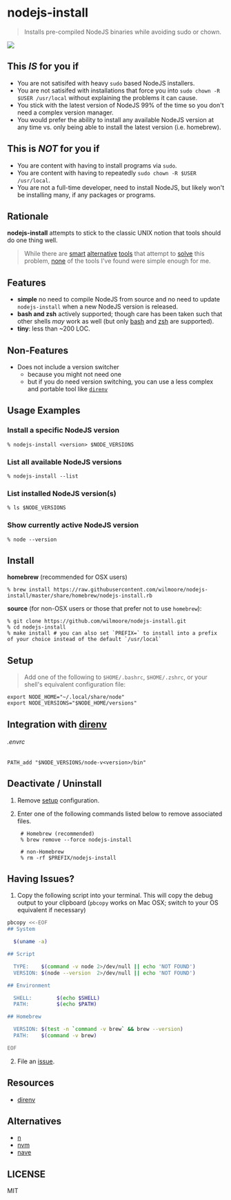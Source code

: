 # nodejs-install
> Installs pre-compiled NodeJS binaries while avoiding sudo or chown.

![](https://cldup.com/gwMh7Zzx2Z.png)


## This _IS_ for you if

-   You are not satisifed with heavy `sudo` based NodeJS installers.
-   You are not satisifed with installations that force you into `sudo chown -R $USER /usr/local` without explaining the problems it can cause.
-   You stick with the latest version of NodeJS 99% of the time so you don't need a complex version manager.
-   You would prefer the ability to install any available NodeJS version at any time vs. only being able to install the latest version (i.e. homebrew).


## This is _NOT_ for you if

-   You are content with having to install programs via `sudo`.
-   You are content with having to repeatedly `sudo chown -R $USER /usr/local`.
-   You are not a full-time developer, need to install NodeJS, but likely won't be installing many, if any packages or programs.


## Rationale

**nodejs-install** attempts to stick to the classic UNIX notion that tools should do one thing well.

>   While there are [smart][n] [alternative][nvm] [tools][nave] that attempt to [solve][30-second-install] this problem, [none][avn] of the tools I've found were simple enough for me.


## Features

-   **simple** no need to compile NodeJS from source and no need to update `nodejs-install` when a new NodeJS version is released.
-   **bash and zsh** actively supported; though care has been taken such that other shells _may_ work as well (but only [bash] and [zsh] are supported).
-   **tiny**: less than ~200 LOC.


## Non-Features

-   Does not include a version switcher
      * because you might not need one
      * but if you do need version switching, you can use a less complex and portable tool like [`direnv`][direnv]


## Usage Examples

### Install a specific NodeJS version

    % nodejs-install <version> $NODE_VERSIONS

### List all available NodeJS versions

    % nodejs-install --list

### List installed NodeJS version(s)

    % ls $NODE_VERSIONS

### Show currently active NodeJS version

    % node --version


## Install

**homebrew** (recommended for OSX users)

    % brew install https://raw.githubusercontent.com/wilmoore/nodejs-install/master/share/homebrew/nodejs-install.rb

**source** (for non-OSX users or those that prefer not to use `homebrew`):

    % git clone https://github.com/wilmoore/nodejs-install.git
    % cd nodejs-install
    % make install # you can also set `PREFIX=` to install into a prefix of your choice instead of the default `/usr/local`


## Setup

> Add one of the following to `$HOME/.bashrc`, `$HOME/.zshrc`, or your shell's equivalent configuration file:

    export NODE_HOME="~/.local/share/node"
    export NODE_VERSIONS="$NODE_HOME/versions"


## Integration with [direnv][direnv]

###### .envrc

    PATH_add "$NODE_VERSIONS/node-v<version>/bin"


## Deactivate / Uninstall

1. Remove [setup](https://github.com/wilmoore/nodejs-install#setup) configuration.

2. Enter one of the following commands listed below to remove associated files.

        # Homebrew (recommended)
        % brew remove --force nodejs-install

        # non-Homebrew
        % rm -rf $PREFIX/nodejs-install


## Having Issues?

1. Copy the following script into your terminal. This will copy the debug output to your clipboard (`pbcopy` works on Mac OSX; switch to your OS equivalent if necessary)

```sh
pbcopy <<-EOF
## System

  $(uname -a)

## Script

  TYPE:    $(command -v node 2>/dev/null || echo 'NOT FOUND')
  VERSION: $(node --version  2>/dev/null || echo 'NOT FOUND')

## Environment

  SHELL:        $(echo $SHELL)
  PATH:         $(echo $PATH)

## Homebrew

  VERSION: $(test -n `command -v brew` && brew --version)
  PATH:    $(command -v brew)

EOF
```

2. File an [issue](https://github.com/wilmoore/nodejs-install/issues?state=open).


## Resources

-   [direnv]


## Alternatives

-   [n]
-   [nvm]
-   [nave]


## LICENSE

  MIT



[30-second-install]: https://gist.github.com/isaacs/579814
[direnv]: http://direnv.net
[bash]: http://www.gnu.org/software/bash/
[nave]: https://github.com/isaacs/nave
[nvm]: https://github.com/creationix/nvm
[avn]: https://github.com/wbyoung/avn
[zsh]: http://www.zsh.org/
[n]: https://github.com/tj/n
